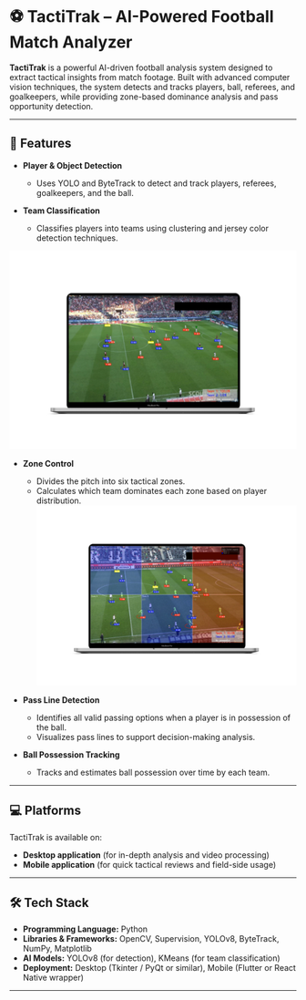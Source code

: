 # ⚽ TactiTrak – AI-Powered Football Match Analyzer

**TactiTrak** is a powerful AI-driven football analysis system designed to extract tactical insights from match footage. Built with advanced computer vision techniques, the system detects and tracks players, ball, referees, and goalkeepers, while providing zone-based dominance analysis and pass opportunity detection.

---

## 🚀 Features

- **Player & Object Detection**
  - Uses YOLO and ByteTrack to detect and track players, referees, goalkeepers, and the ball.

- **Team Classification**
  - Classifies players into teams using clustering and jersey color detection techniques.

![Alt text](https://github.com/MOASTAFABAHER/tacti_trackk/blob/583f2fa106dce41dd826292437ba80c55dfd1d90/team_classifer.png)

- **Zone Control**
  - Divides the pitch into six tactical zones.
  - Calculates which team dominates each zone based on player distribution.
![Alt text](https://github.com/MOASTAFABAHER/tacti_trackk/blob/19fa855fa197eb1cc085aeefabc882ac163b9d4a/zone_controll_mockup.png? "ZoneControll")
- **Pass Line Detection**
  - Identifies all valid passing options when a player is in possession of the ball.
  - Visualizes pass lines to support decision-making analysis.

- **Ball Possession Tracking**
  - Tracks and estimates ball possession over time by each team.

---

## 💻 Platforms

TactiTrak is available on:
- **Desktop application** (for in-depth analysis and video processing)
- **Mobile application** (for quick tactical reviews and field-side usage)

---

## 🛠️ Tech Stack

- **Programming Language:** Python
- **Libraries & Frameworks:** OpenCV, Supervision, YOLOv8, ByteTrack, NumPy, Matplotlib
- **AI Models:** YOLOv8 (for detection), KMeans (for team classification)
- **Deployment:** Desktop (Tkinter / PyQt or similar), Mobile (Flutter or React Native wrapper)

---
